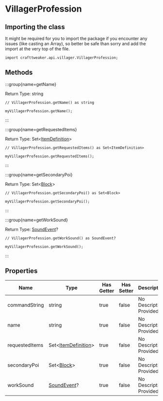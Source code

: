 # VillagerProfession

## Importing the class

It might be required for you to import the package if you encounter any issues (like casting an Array), so better be safe than sorry and add the import at the very top of the file.
```zenscript
import crafttweaker.api.villager.VillagerProfession;
```


## Methods

:::group{name=getName}

Return Type: string

```zenscript
// VillagerProfession.getName() as string

myVillagerProfession.getName();
```

:::

:::group{name=getRequestedItems}

Return Type: Set&lt;[ItemDefinition](/vanilla/api/item/ItemDefinition)&gt;

```zenscript
// VillagerProfession.getRequestedItems() as Set<ItemDefinition>

myVillagerProfession.getRequestedItems();
```

:::

:::group{name=getSecondaryPoi}

Return Type: Set&lt;[Block](/vanilla/api/block/Block)&gt;

```zenscript
// VillagerProfession.getSecondaryPoi() as Set<Block>

myVillagerProfession.getSecondaryPoi();
```

:::

:::group{name=getWorkSound}

Return Type: [SoundEvent](/vanilla/api/sound/SoundEvent)?

```zenscript
// VillagerProfession.getWorkSound() as SoundEvent?

myVillagerProfession.getWorkSound();
```

:::


## Properties

| Name | Type | Has Getter | Has Setter | Description |
|------|------|------------|------------|-------------|
| commandString | string | true | false | No Description Provided |
| name | string | true | false | No Description Provided |
| requestedItems | Set&lt;[ItemDefinition](/vanilla/api/item/ItemDefinition)&gt; | true | false | No Description Provided |
| secondaryPoi | Set&lt;[Block](/vanilla/api/block/Block)&gt; | true | false | No Description Provided |
| workSound | [SoundEvent](/vanilla/api/sound/SoundEvent)? | true | false | No Description Provided |

